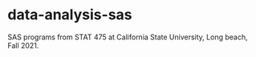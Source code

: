 # data-analysis-sas
SAS programs from STAT 475 at California State University, Long beach, Fall 2021.
